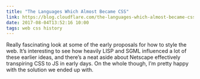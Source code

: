 ```yaml
---
title: "The Languages Which Almost Became CSS"
link: https://blog.cloudflare.com/the-languages-which-almost-became-css/?f
date: 2017-08-04T13:52:16 10:00
tags: web css history
---
```


Really fascinating look at some of the early proposals for how to style the web. It’s interesting to see how heavily LISP and SGML influenced a lot of these earlier ideas, and there’s a neat aside about Netscape effectively transpiring CSS to JS in early days. On the whole though, I’m pretty happy with the solution we ended up with.